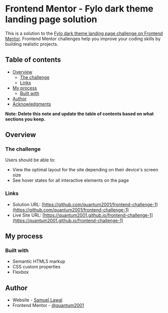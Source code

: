 # Frontend Mentor - Fylo dark theme landing page solution

This is a solution to the [Fylo dark theme landing page challenge on Frontend Mentor](https://www.frontendmentor.io/challenges/fylo-dark-theme-landing-page-5ca5f2d21e82137ec91a50fd). Frontend Mentor challenges help you improve your coding skills by building realistic projects. 

## Table of contents

- [Overview](#overview)
  - [The challenge](#the-challenge)
  - [Links](#links)
- [My process](#my-process)
  - [Built with](#built-with)
- [Author](#author)
- [Acknowledgments](#acknowledgments)

**Note: Delete this note and update the table of contents based on what sections you keep.**

## Overview

### The challenge

Users should be able to:

- View the optimal layout for the site depending on their device's screen size
- See hover states for all interactive elements on the page

### Links

- Solution URL: [https://github.com/quantum2001/frontend-challenge-1](https://github.com/quantum2001/frontend-challenge-1)
- Live Site URL: [https://quantum2001.github.io/frontend-challenge-1](https://quantum2001.github.io/frontend-challenge-1)

## My process

### Built with

- Semantic HTML5 markup
- CSS custom properties
- Flexbox

## Author

- Website - [Samuel Lawal](https://quantum2001.github.io)
- Frontend Mentor - [@quantum2001](https://www.frontendmentor.io/profile/quantum2001)

